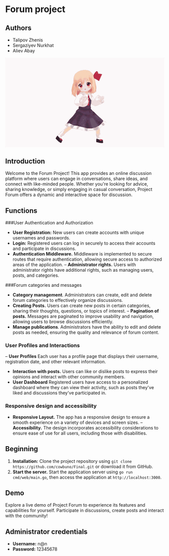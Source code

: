 # Forum project

## Authors
- Talipov Zhenis
- Sergaziyev Nurkhat
- Aliev Abay

![](ui/static/img/anime.gif)

## Introduction
Welcome to the Forum Project! This app provides an online discussion platform where users can engage in conversations, share ideas, and connect with like-minded people. Whether you're looking for advice, sharing knowledge, or simply engaging in casual conversation, Project Forum offers a dynamic and interactive space for discussion.

## Functions

###User Authentication and Authorization
- **User Registration:** New users can create accounts with unique usernames and passwords.
- **Login:** Registered users can log in securely to access their accounts and participate in discussions.
- **Authentication Middleware.** Middleware is implemented to secure routes that require authentication, allowing secure access to authorized areas of the application.
  – **Administrator rights.** Users with administrator rights have additional rights, such as managing users, posts, and categories.

###Forum categories and messages
- **Category management**. Administrators can create, edit and delete forum categories to effectively organize discussions.
- **Creating Posts.** Users can create new posts in certain categories, sharing their thoughts, questions, or topics of interest.
  – **Pagination of posts.** Messages are paginated to improve usability and navigation, allowing users to browse discussions efficiently.
- **Manage publications**. Administrators have the ability to edit and delete posts as needed, ensuring the quality and relevance of forum content.

### User Profiles and Interactions
– **User Profiles** Each user has a profile page that displays their username, registration date, and other relevant information.
- **Interaction with posts.** Users can like or dislike posts to express their opinions and interact with other community members.
- **User Dashboard** Registered users have access to a personalized dashboard where they can view their activity, such as posts they've liked and discussions they've participated in.

### Responsive design and accessibility
- **Responsive Layout.** The app has a responsive design to ensure a smooth experience on a variety of devices and screen sizes.
  – **Accessibility.** The design incorporates accessibility considerations to ensure ease of use for all users, including those with disabilities.

## Beginning
1. **Installation:** Clone the project repository using `git clone https://github.com/cowbuno/Final.git` or download it from GitHub.
2. **Start the server.** Start the application server using `go run cmd/web/main.go`, then access the application at `http://localhost:3000`.

## Demo
Explore a live demo of Project Forum to experience its features and capabilities for yourself. Participate in discussions, create posts and interact with the community!

## Administrator credentials
- **Username:** n@n
- **Password:** 12345678

